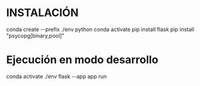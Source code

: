 # INSTALACIÓN
conda create --prefix ./env python
conda activate 
pip install flask
pip install "psycopg[binary,pool]"

# Ejecución en modo desarrollo
conda activate ./env
flask --app app run
